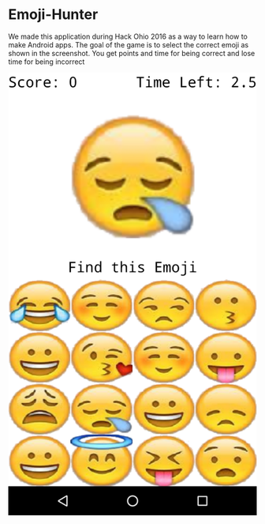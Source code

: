 # Emoji-Hunter
We made this application during Hack Ohio 2016 as a way to learn how to make Android apps. 
The goal of the game is to select the correct emoji as shown in the screenshot. 
You get points and time for being correct and lose time for being incorrect

![Alt text](https://github.com/skylerreimer/Emoji-Hunter/blob/master/screenshot.png "Gameplay")

